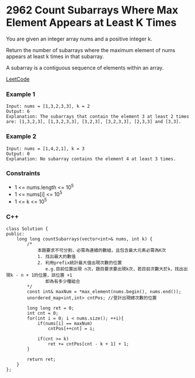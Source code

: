 # 2962 Count Subarrays Where Max Element Appears at Least K Times

You are given an integer array nums and a positive integer k.

Return the number of subarrays where the maximum element of nums appears at least k times in that subarray.

A subarray is a contiguous sequence of elements within an array.

[LeetCode](https://leetcode.cn/problems/count-subarrays-where-max-element-appears-at-least-k-times/description/)

### Example 1

```
Input: nums = [1,3,2,3,3], k = 2
Output: 6
Explanation: The subarrays that contain the element 3 at least 2 times are: [1,3,2,3], [1,3,2,3,3], [3,2,3], [3,2,3,3], [2,3,3] and [3,3].
```

### Example 2

```
Input: nums = [1,4,2,1], k = 3
Output: 0
Explanation: No subarray contains the element 4 at least 3 times.
```

### Constraints

* 1 <= nums.length <= 10<sup>5</sup>
* 1 <= nums[i] <= 10<sup>5</sup>
* 1 <= k <= 10<sup>5</sup>


### C++ 

```
class Solution {
public:
    long long countSubarrays(vector<int>& nums, int k) {
        /*
            本題要求不可分割，必需為連續的數組，且包含最大元素必需為K次
            1. 找出最大的數值
            2. 利用prefix統計最大值出現次數的位置
               e.g.目前位置出現 n次，題目要求要出現k次，若目前次數大於k，找出出現k - n + 1的位置，該位置 +1
               即為有多少種組合
        */
        const int& maxNum = *max_element(nums.begin(), nums.end());
        unordered_map<int,int> cntPos; //登計出現總次數的位置

        long long ret = 0;
        int cnt = 0;
        for(int i = 0; i < nums.size(); ++i){
            if(nums[i] == maxNum)
                cntPos[++cnt] = i;

            if(cnt >= k)
                ret += cntPos[cnt - k + 1] + 1;
        }
        
        return ret;
    }
};
```